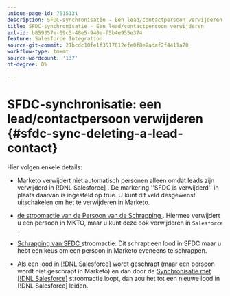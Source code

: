 ```yaml
---
unique-page-id: 7515131
description: SFDC-synchronisatie - Een lead/contactpersoon verwijderen - Marketo-documenten - Productdocumentatie
title: SFDC-synchronisatie - Een lead/contactpersoon verwijderen
exl-id: b859357e-09c5-48e5-940e-f5b4e955e374
feature: Salesforce Integration
source-git-commit: 21bcdc10fe1f3517612efe0f8e2adaf2f4411a70
workflow-type: tm+mt
source-wordcount: '137'
ht-degree: 0%

---
```


# SFDC-synchronisatie: een lead/contactpersoon verwijderen {#sfdc-sync-deleting-a-lead-contact}

Hier volgen enkele details:

* Marketo verwijdert niet automatisch personen alleen omdat leads zijn verwijderd in [!DNL Salesforce] . De markering &#39;&#39;SFDC is verwijderd&#39;&#39; in plaats daarvan is ingesteld op true. U kunt dit veld desgewenst uitschakelen om het te verwijderen in Marketo.
* [ de stroomactie van de Persoon van de Schrapping ](/help/marketo/product-docs/core-marketo-concepts/smart-campaigns/flow-actions/delete-person.md). Hiermee verwijdert u een persoon in MKTO, maar u kunt deze ook verwijderen in `Salesforce` .

* [ Schrapping van SFDC ](/help/marketo/product-docs/core-marketo-concepts/smart-campaigns/salesforce-flow-actions/delete-person-from-sfdc.md) stroomactie: Dit schrapt een lood in SFDC maar u hebt een keus om een persoon in Marketo eveneens te schrappen.
* Als een lood in [!DNL Salesforce] wordt geschrapt (maar een persoon wordt niet geschrapt in Marketo) en dan door de [ Synchronisatie met  [!DNL Salesforce]](/help/marketo/product-docs/core-marketo-concepts/smart-campaigns/salesforce-flow-actions/sync-person-to-sfdc.md) stroomactie loopt, dan zou het tot een nieuwe lood in [!DNL Salesforce] leiden.
